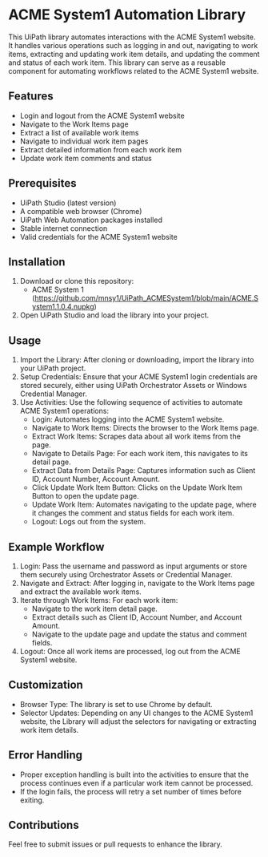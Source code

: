 # ACME System1 Automation Library

This UiPath library automates interactions with the ACME System1 website. It handles various operations such as logging in and out, navigating to work items, extracting and updating work item details, and updating the comment and status of each work item. This library can serve as a reusable component for automating workflows related to the ACME System1 website.

## Features
- Login and logout from the ACME System1 website
- Navigate to the Work Items page
- Extract a list of available work items
- Navigate to individual work item pages
- Extract detailed information from each work item
- Update work item comments and status

## Prerequisites
- UiPath Studio (latest version)
- A compatible web browser (Chrome)
- UiPath Web Automation packages installed
- Stable internet connection
- Valid credentials for the ACME System1 website

## Installation
1. Download or clone this repository:
   - ACME System 1 (https://github.com/mnsy1/UiPath_ACMESystem1/blob/main/ACME.System1.1.0.4.nupkg)
3. Open UiPath Studio and load the library into your project.

## Usage
1. Import the Library: After cloning or downloading, import the library into your UiPath project.
2. Setup Credentials: Ensure that your ACME System1 login credentials are stored securely, either using UiPath Orchestrator Assets or Windows Credential Manager.
3. Use Activities: Use the following sequence of activities to automate ACME System1 operations:
   - Login: Automates logging into the ACME System1 website.
   - Navigate to Work Items: Directs the browser to the Work Items page.
   - Extract Work Items: Scrapes data about all work items from the page.
   - Navigate to Details Page: For each work item, this navigates to its detail page.
   - Extract Data from Details Page: Captures information such as Client ID, Account Number, Account Amount.
   - Click Update Work Item Button: Clicks on the Update Work Item Button to open the update page.
   - Update Work Item: Automates navigating to the update page, where it changes the comment and status fields for each work item.
   - Logout: Logs out from the system.

## Example Workflow
1. Login: Pass the username and password as input arguments or store them securely using Orchestrator Assets or Credential Manager.
2. Navigate and Extract: After logging in, navigate to the Work Items page and extract the available work items.
3. Iterate through Work Items: For each work item:
   - Navigate to the work item detail page.
   - Extract details such as Client ID, Account Number, and Account Amount.
   - Navigate to the update page and update the status and comment fields.
4. Logout: Once all work items are processed, log out from the ACME System1 website.

## Customization
- Browser Type: The library is set to use Chrome by default.
- Selector Updates: Depending on any UI changes to the ACME System1 website, the Library will adjust the selectors for navigating or extracting work item details.
  
## Error Handling
- Proper exception handling is built into the activities to ensure that the process continues even if a particular work item cannot be processed.
- If the login fails, the process will retry a set number of times before exiting.

## Contributions
Feel free to submit issues or pull requests to enhance the library.

